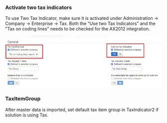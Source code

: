 ### Activate two tax indicators

To use Two Tax Indicator, make sure it is activated under Administration -> Company -> Enterprise -> Tax. Both the "Use two Tax Indicators" and the "Tax on coding lines" needs to be checked for the AX2012 integration.

![](../../images/D365FO_two_tax_indicators.png)

### TaxItemGroup

After master data is imported, set default tax item group in TaxIndicator2 if solution is using Tax.
